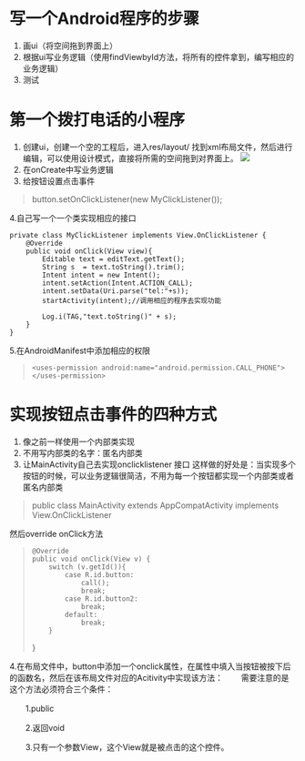 

# 写一个Android程序的步骤 #

1. 画ui（将空间拖到界面上）
2. 根据ui写业务逻辑（使用findViewbyId方法，将所有的控件拿到，编写相应的业务逻辑）
3. 测试

# 第一个拨打电话的小程序 #

1. 创建ui，创建一个空的工程后，进入res/layout/ 找到xml布局文件，然后进行编辑，可以使用设计模式，直接将所需的空间拖到对界面上。
![](http://i.imgur.com/rfnovxs.jpg)
2. 在onCreate中写业务逻辑
3. 给按钮设置点击事件
    
> button.setOnClickListener(new MyClickListener());


4.自己写一个一个类实现相应的接口

    private class MyClickListener implements View.OnClickListener {
        @Override
        public void onClick(View view){
            Editable text = editText.getText();
            String s  = text.toString().trim();
            Intent intent = new Intent();
            intent.setAction(Intent.ACTION_CALL);
            intent.setData(Uri.parse("tel:"+s));
            startActivity(intent);//调用相应的程序去实现功能

            Log.i(TAG,"text.toString()" + s);
        }
    }
5.在AndroidManifest中添加相应的权限
>     <uses-permission android:name="android.permission.CALL_PHONE"></uses-permission>
# 实现按钮点击事件的四种方式 #
1. 像之前一样使用一个内部类实现
2. 不用写内部类的名字：匿名内部类
3. 让MainActivity自己去实现onclicklistener 接口
这样做的好处是：当实现多个按钮的时候，可以业务逻辑很简洁，不用为每一个按钮都实现一个内部类或者匿名内部类
> public class MainActivity extends AppCompatActivity implements View.OnClickListener


然后override onClick方法
>     @Override
>     public void onClick(View v) {
>         switch (v.getId()){
>             case R.id.button:
>                 call();
>                 break;
>             case R.id.button2:
>                 break;
>             default:
>                 break;
>         }
>    }

4.在布局文件中，button中添加一个onclick属性，在属性中填入当按钮被按下后的函数名，然后在该布局文件对应的Acitivity中实现该方法：
　　需要注意的是这个方法必须符合三个条件：

　　1.public

　　2.返回void

　　3.只有一个参数View，这个View就是被点击的这个控件。

